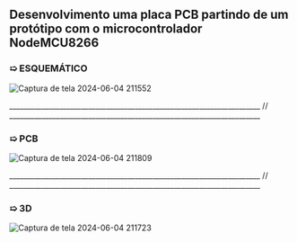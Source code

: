 ## Desenvolvimento uma placa PCB partindo de um protótipo com o microcontrolador NodeMCU8266

### ➯ ESQUEMÁTICO

![Captura de tela 2024-06-04 211552](https://github.com/natifss/SISTEMAS-EMBARCADOS-RTOS/assets/119085630/f3ddbfbe-e025-4ca1-8df9-d396948cc4b8)

______________________________________________________________________ // ______________________________________________________________________

### ➯ PCB

![Captura de tela 2024-06-04 211809](https://github.com/natifss/SISTEMAS-EMBARCADOS-RTOS/assets/119085630/84be9f22-604e-4137-83ac-1d7ff8ad668c)

______________________________________________________________________ // ______________________________________________________________________

### ➯ 3D

![Captura de tela 2024-06-04 211723](https://github.com/natifss/SISTEMAS-EMBARCADOS-RTOS/assets/119085630/dfa7c4f1-d58d-415d-9be1-24762547a34e)

